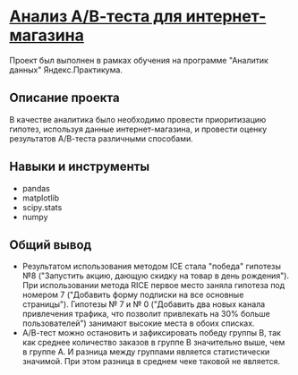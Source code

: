 # [Анализ А/В-теста для интернет-магазина](https://github.com/Ksendem/Portfolio/blob/main/%D0%90%D0%BD%D0%B0%D0%BB%D0%B8%D0%B7%20%D0%90%D0%92-%D1%82%D0%B5%D1%81%D1%82%D0%B0%20%D0%B4%D0%BB%D1%8F%20%D0%B8%D0%BD%D1%82%D0%B5%D1%80%D0%BD%D0%B5%D1%82-%D0%BC%D0%B0%D0%B3%D0%B0%D0%B7%D0%B8%D0%BD%D0%B0/%D0%9F%D1%80%D0%B8%D0%BD%D1%8F%D1%82%D0%B8%D0%B5%20%D1%80%D0%B5%D1%88%D0%B5%D0%BD%D0%B8%D0%B9%20%D0%B2%20%D0%B1%D0%B8%D0%B7%D0%BD%D0%B5%D1%81%D0%B5.%20%D0%90%D0%92-%D1%82%D0%B5%D1%81%D1%82%20%D0%B4%D0%BB%D1%8F%20%D0%B8%D0%BD%D1%82%D0%B5%D1%80%D0%BD%D0%B5%D1%82-%D0%BC%D0%B0%D0%B3%D0%B0%D0%B7%D0%B8%D0%BD%D0%B0.ipynb)

Проект был выполнен в рамках обучения на программе "Аналитик данных" Яндекс.Практикума.

## Описание проекта

В качестве аналитика было необходимо провести приоритизацию гипотез, используя данные интернет-магазина, и провести оценку результатов А/В-теста различными способами. 

## Навыки и инструменты 
- pandas
- matplotlib
- scipy.stats
- numpy

## Общий вывод

- Результатом использования методом ICE стала "победа" гипотезы №8 ("Запустить акцию, дающую скидку на товар в день рождения"). При использовании метода RICE первое место заняла гипотеза под номером 7 ("Добавить форму подписки на все основные страницы"). Гипотезы № 7 и № 0 ("Добавить два новых канала привлечения трафика, что позволит привлекать на 30% больше пользователей") занимают высокие места в обоих списках. 
- А/В-тест можно остановить и зафиксировать победу группы В, так как среднее количество заказов в группе В значительно выше, чем в группе А. И разница между группами является статистически значимой. При этом разница в среднем чеке таковой не является. 

